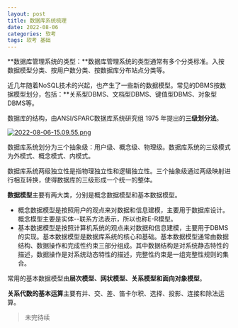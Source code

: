 ```yaml
---
layout: post
title: 数据库系统梳理
date: 2022-08-06
categories: 软考
tags: 软考 基础 
---
```


**数据库管理系统的类型：**数据库管理系统的类型通常有多个分类标准。入按数据模型分类、按用户数分类、按数据库分布站点分类等。

近几年随着NoSQL技术的兴起，也产生了一些新的数据模型。常见的DBMS按数据模型划分，包括：**关系型DBMS、文档型DBMS、键值型DBMS、对象型DBMS等。

数据库的结构，由ANSI/SPARC数据库系统研究组 1975 年提出的**三级划分法**。

[![2022-08-06-15.09.55.png](https://image.hanblog.fun/images/2022/08/06/2022-08-06-15.09.55.png)](https://image.hanblog.fun/image/FvMI)

数据库系统划分为三个抽象级：用户级、概念级、物理级。数据库系统的三级模式为外模式、概念模式、内模式。

数据库系统两级独立性是指物理独立性和逻辑独立性。三个抽象级通过两级映射进行相互转换，使得数据库的三级形成一个统一的整体。

**数据模型**主要有两大类，分别是概念数据模型和基本数据模型。

- 概念数据模型是按照用户的观点来对数据和信息建模，主要用于数据库设计。概念模型主要是实体--联系方法表示，所以也称E-R模型。
- 基本数据模型是按照计算机系统的观点来对数据和信息建模，主要用于DBMS的实现。基本数据模型是数据库系统的核心和基础。基本数据模型通常由数据结构、数据操作和完成性约束三部分组成。其中数据结构是对系统静态特性的描述，数据操作是对系统动态特性的描述，完整性约束是一组完整性规则的集合。

常用的基本数据模型由**层次模型、网状模型、关系模型和面向对象模型**。

**关系代数的基本运算**主要有并、交、差、笛卡尔积、选择、投影、连接和除法运算。

> 未完待续